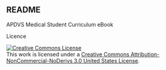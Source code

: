 ## README

APDVS Medical Student Curriculum eBook

Licence

<a rel="license" href="http://creativecommons.org/licenses/by-nc-nd/3.0/us/"><img alt="Creative Commons License" style="border-width:0" src="https://i.creativecommons.org/l/by-nc-nd/3.0/us/88x31.png" /></a><br />This work is licensed under a <a rel="license" href="http://creativecommons.org/licenses/by-nc-nd/3.0/us/">Creative Commons Attribution-NonCommercial-NoDerivs 3.0 United States License</a>.